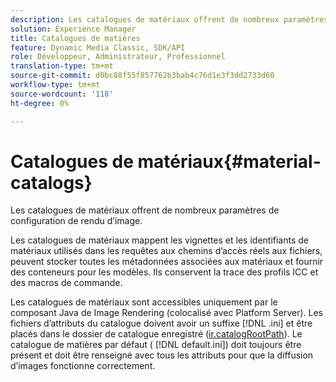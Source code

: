 ```yaml
---
description: Les catalogues de matériaux offrent de nombreux paramètres de configuration de rendu d’image.
solution: Experience Manager
title: Catalogues de matières
feature: Dynamic Media Classic, SDK/API
role: Développeur, Administrateur, Professionnel
translation-type: tm+mt
source-git-commit: d0bc88f55f857762b3bab4c76d1e3f3dd2733d60
workflow-type: tm+mt
source-wordcount: '118'
ht-degree: 0%

---
```



# Catalogues de matériaux{#material-catalogs}

Les catalogues de matériaux offrent de nombreux paramètres de configuration de rendu d’image.

Les catalogues de matériaux mappent les vignettes et les identifiants de matériaux utilisés dans les requêtes aux chemins d’accès réels aux fichiers, peuvent stocker toutes les métadonnées associées aux matériaux et fournir des conteneurs pour les modèles. Ils conservent la trace des profils ICC et des macros de commande.

Les catalogues de matériaux sont accessibles uniquement par le composant Java de Image Rendering (colocalisé avec Platform Server). Les fichiers d’attributs du catalogue doivent avoir un suffixe [!DNL .ini] et être placés dans le dossier de catalogue enregistré ([ir.catalogRootPath](../../../../../../ir-api/server-admin/image-rendering-api-ref/c-ir-server-administration/c-ir-configuration-settings-reference/c-ir-catalog-folder.md#concept-1c1d308112054bb99e3895c3fb8ca5f7)). Le catalogue de matières par défaut ( [!DNL default.ini]) doit toujours être présent et doit être renseigné avec tous les attributs pour que la diffusion d’images fonctionne correctement.
